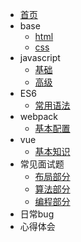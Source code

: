 - [首页](/)
- base
  + [html](/list/html)
  + [css](/list/css)
- javascript
  - [基础](/list/js-base)
  - [高级](/list/js-senior)
- ES6
  - [常用语法](/list/es6-grammar)
- webpack
  - [基本配置](/list/base-config)
- vue
  - [基本知识](/list/base-know)
- 常见面试题
  - [布局部分](/list/layout)
  - [算法部分](/list/algorithm)
  - [编程部分](/list/program)
- 日常bug
- 心得体会